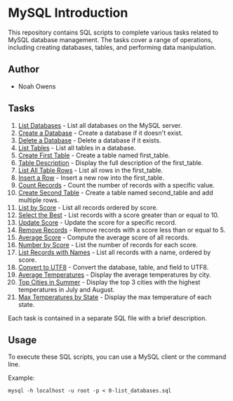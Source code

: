 # MySQL Introduction

This repository contains SQL scripts to complete various tasks related to MySQL database management. The tasks cover a range of operations, including creating databases, tables, and performing data manipulation.

## Author
- Noah Owens

## Tasks
1. [List Databases](0-list_databases.sql) - List all databases on the MySQL server.
2. [Create a Database](1-create_database_if_missing.sql) - Create a database if it doesn't exist.
3. [Delete a Database](2-remove_database.sql) - Delete a database if it exists.
4. [List Tables](3-list_tables.sql) - List all tables in a database.
5. [Create First Table](4-first_table.sql) - Create a table named first_table.
6. [Table Description](5-full_table.sql) - Display the full description of the first_table.
7. [List All Table Rows](6-list_values.sql) - List all rows in the first_table.
8. [Insert a Row](7-insert_value.sql) - Insert a new row into the first_table.
9. [Count Records](8-count_89.sql) - Count the number of records with a specific value.
10. [Create Second Table](9-full_creation.sql) - Create a table named second_table and add multiple rows.
11. [List by Score](10-top_score.sql) - List all records ordered by score.
12. [Select the Best](11-best_score.sql) - List records with a score greater than or equal to 10.
13. [Update Score](12-no_cheating.sql) - Update the score for a specific record.
14. [Remove Records](13-change_class.sql) - Remove records with a score less than or equal to 5.
15. [Average Score](14-average.sql) - Compute the average score of all records.
16. [Number by Score](15-groups.sql) - List the number of records for each score.
17. [List Records with Names](16-no_link.sql) - List all records with a name, ordered by score.
18. [Convert to UTF8](100-move_to_utf8.sql) - Convert the database, table, and field to UTF8.
19. [Average Temperatures](101-avg_temperatures.sql) - Display the average temperatures by city.
20. [Top Cities in Summer](102-top_city.sql) - Display the top 3 cities with the highest temperatures in July and August.
21. [Max Temperatures by State](103-max_state.sql) - Display the max temperature of each state.

Each task is contained in a separate SQL file with a brief description.

## Usage
To execute these SQL scripts, you can use a MySQL client or the command line.

Example:
```shell
mysql -h localhost -u root -p < 0-list_databases.sql

